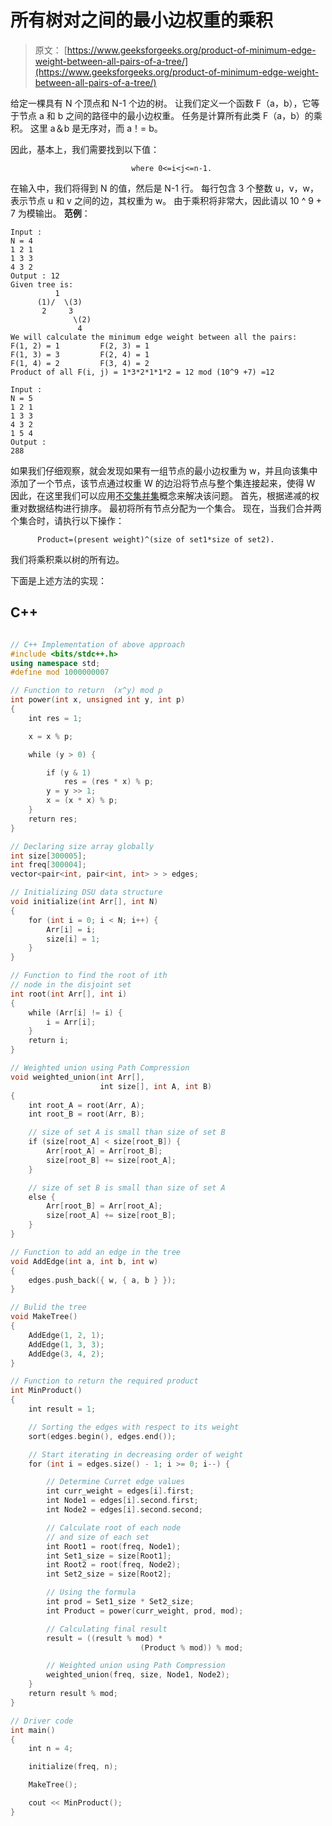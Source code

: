 # 所有树对之间的最小边权重的乘积

> 原文： [https://www.geeksforgeeks.org/product-of-minimum-edge-weight-between-all-pairs-of-a-tree/](https://www.geeksforgeeks.org/product-of-minimum-edge-weight-between-all-pairs-of-a-tree/)

给定一棵具有 N 个顶点和 N-1 个边的树。 让我们定义一个函数 F（a，b），它等于节点 a 和 b 之间的路径中的最小边权重。 任务是计算所有此类 F（a，b）的乘积。 这里 a＆b 是无序对，而 a！= b。

因此，基本上，我们需要找到以下值：

```
                           where 0<=i<j<=n-1.

```

在输入中，我们将得到 N 的值，然后是 N-1 行。 每行包含 3 个整数 u，v，w，表示节点 u 和 v 之间的边，其权重为 w。 由于乘积将非常大，因此请以 10 ^ 9 + 7 为模输出。
**范例**：

```
Input :
N = 4
1 2 1
1 3 3
4 3 2
Output : 12
Given tree is:
          1
      (1)/  \(3)
       2     3
              \(2)
               4
We will calculate the minimum edge weight between all the pairs:
F(1, 2) = 1         F(2, 3) = 1
F(1, 3) = 3         F(2, 4) = 1
F(1, 4) = 2         F(3, 4) = 2
Product of all F(i, j) = 1*3*2*1*1*2 = 12 mod (10^9 +7) =12

Input :
N = 5
1 2 1
1 3 3
4 3 2
1 5 4
Output :
288

```

如果我们仔细观察，就会发现如果有一组节点的最小边权重为 w，并且向该集中添加了一个节点，该节点通过权重 W 的边沿将节点与整个集连接起来，使得 W <w then="" path="" formed="" between="" recently="" added="" node="" to="" all="" nodes="" present="" in="" the="" set="" will="" have="" minimum="" weight="" w.="">因此，在这里我们可以应用[不交集并集](https://www.geeksforgeeks.org/disjoint-set-data-structures/)概念来解决该问题。
首先，根据递减的权重对数据结构进行排序。 最初将所有节点分配为一个集合。 现在，当我们合并两个集合时，请执行以下操作：</w>

```
      Product=(present weight)^(size of set1*size of set2).                    

```

我们将乘积乘以树的所有边。

下面是上述方法的实现：

## C++

```cpp

// C++ Implementation of above approach 
#include <bits/stdc++.h> 
using namespace std; 
#define mod 1000000007 

// Function to return  (x^y) mod p 
int power(int x, unsigned int y, int p) 
{ 
    int res = 1; 

    x = x % p; 

    while (y > 0) { 

        if (y & 1) 
            res = (res * x) % p; 
        y = y >> 1; 
        x = (x * x) % p; 
    } 
    return res; 
} 

// Declaring size array globally 
int size[300005]; 
int freq[300004]; 
vector<pair<int, pair<int, int> > > edges; 

// Initializing DSU data structure 
void initialize(int Arr[], int N) 
{ 
    for (int i = 0; i < N; i++) { 
        Arr[i] = i; 
        size[i] = 1; 
    } 
} 

// Function to find the root of ith 
// node in the disjoint set 
int root(int Arr[], int i) 
{ 
    while (Arr[i] != i) { 
        i = Arr[i]; 
    } 
    return i; 
} 

// Weighted union using Path Compression 
void weighted_union(int Arr[], 
                    int size[], int A, int B) 
{ 
    int root_A = root(Arr, A); 
    int root_B = root(Arr, B); 

    // size of set A is small than size of set B 
    if (size[root_A] < size[root_B]) { 
        Arr[root_A] = Arr[root_B]; 
        size[root_B] += size[root_A]; 
    } 

    // size of set B is small than size of set A 
    else { 
        Arr[root_B] = Arr[root_A]; 
        size[root_A] += size[root_B]; 
    } 
} 

// Function to add an edge in the tree 
void AddEdge(int a, int b, int w) 
{ 
    edges.push_back({ w, { a, b } }); 
} 

// Bulid the tree 
void MakeTree() 
{ 
    AddEdge(1, 2, 1); 
    AddEdge(1, 3, 3); 
    AddEdge(3, 4, 2); 
} 

// Function to return the required product 
int MinProduct() 
{ 
    int result = 1; 

    // Sorting the edges with respect to its weight 
    sort(edges.begin(), edges.end()); 

    // Start iterating in decreasing order of weight 
    for (int i = edges.size() - 1; i >= 0; i--) { 

        // Determine Curret edge values 
        int curr_weight = edges[i].first; 
        int Node1 = edges[i].second.first; 
        int Node2 = edges[i].second.second; 

        // Calculate root of each node 
        // and size of each set 
        int Root1 = root(freq, Node1); 
        int Set1_size = size[Root1]; 
        int Root2 = root(freq, Node2); 
        int Set2_size = size[Root2]; 

        // Using the formula 
        int prod = Set1_size * Set2_size; 
        int Product = power(curr_weight, prod, mod); 

        // Calculating final result 
        result = ((result % mod) *  
                             (Product % mod)) % mod; 

        // Weighted union using Path Compression 
        weighted_union(freq, size, Node1, Node2); 
    } 
    return result % mod; 
} 

// Driver code 
int main() 
{ 
    int n = 4; 

    initialize(freq, n); 

    MakeTree(); 

    cout << MinProduct(); 
} 

```